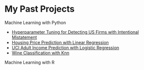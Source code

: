 # My Past Projects 
Machine Learning with Python 
- [Hyperparameter Tuning for Detecting US Firms with Intentional Mistatement](https://github.com/SofiaKung/Portfolio/blob/master/Model%20Selection-%20Detecting%20Intentional%20Misstatements.ipynb)
- [Housing Price Prediction with Linear Regression](https://github.com/SofiaKung/Portfolio/blob/master/Kaggle%20Projects/1.%20Linear%20Regression%20on%20Housing%20Dataset.ipynb)
- [UCI Adult Income Prediction with Logistic Regression](https://github.com/SofiaKung/Portfolio/blob/master/Kaggle%20Projects/2.%20Logistic%20Regression%20with%20UCI%20Adult%20Income.ipynb)
- [Wine Classification with Knn](https://github.com/SofiaKung/Portfolio/blob/master/Kaggle%20Projects/3.%20Classification%20on%20Wine%20Dataset.ipynb) 

Machine Learning with R 
